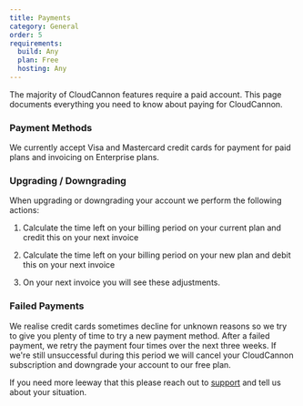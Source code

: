 ```yaml
---
title: Payments
category: General
order: 5
requirements:
  build: Any
  plan: Free
  hosting: Any
---
```

The majority of CloudCannon features require a paid account. This page documents everything you need to know about paying for CloudCannon.

### Payment Methods

We currently accept Visa and Mastercard credit cards for payment for paid plans and invoicing on Enterprise plans.

### Upgrading / Downgrading

When upgrading or downgrading your account we perform the following actions:

1. Calculate the time left on your billing period on your current plan and credit this on your next invoice

2. Calculate the time left on your billing period on your new plan and debit this on your next invoice

3. On your next invoice you will see these adjustments. 

### Failed Payments

We realise credit cards sometimes decline for unknown reasons so we try to give you plenty of time to try a new payment method. After a failed payment, we retry the payment four times over the next three weeks. If we're still unsuccessful during this period we will cancel your CloudCannon subscription and downgrade your account to our free plan. 

If you need more leeway that this please reach out to [support](https://cloudcannon.com/contact/) and tell us about your situation.